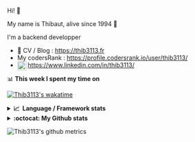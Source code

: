 Hi! 👋

My name is Thibaut, alive since 1994 🍷

I'm a backend developper

-   📝 CV / Blog : https://thib3113.fr
-   My codersRank : https://profile.codersrank.io/user/thib3113/
-   <a href="https://www.linkedin.com/in/thib3113/"><img align="left" alt="Thib3113's Linkedin" width="21px" src="https://raw.githubusercontent.com/peterthehan/peterthehan/master/assets/linkedin.svg" /></a> https://www.linkedin.com/in/thib3113/

📊 **This week I spent my time on**

[![Thib3113's wakatime](https://github-readme-stats.vercel.app/api/wakatime?username=thib3113&layout=default&theme=dracula&langs_count=6&hide_title=true&hide_border=true)](https://wakatime.com/@thib3113)

<details>
  <summary><b>📈&nbsp;&nbsp;Language&nbsp;/&nbsp;Framework stats</b></summary>
  <br/>  
  <a href='https://profile.codersrank.io/user/thib3113/'>
  <img src='http://cr-skills-chart-widget.azurewebsites.net/api/api?username=thib3113&padding=30&skills=php,batchfile,javascript,less,mysql,reactjs,scss,shell,typescript,vue'>
  </a>
</details>

<details>
  <summary><b>:octocat: My Github stats</b></summary>
  <br/>  
  
  <img src="https://github-readme-stats.vercel.app/api?username=thib3113&theme=dracula&show_icons=true&" alt="Thib3113's GitHub stats" />

<!--START_SECTION:activity-->

1. 🎉 Merged PR [#286](https://github.com/thib3113/unifi-client/pull/286) in [thib3113/unifi-client](https://github.com/thib3113/unifi-client)
2. 🎉 Merged PR [#285](https://github.com/thib3113/unifi-client/pull/285) in [thib3113/unifi-client](https://github.com/thib3113/unifi-client)
3. 🎉 Merged PR [#289](https://github.com/thib3113/unifi-client/pull/289) in [thib3113/unifi-client](https://github.com/thib3113/unifi-client)
4. 🎉 Merged PR [#287](https://github.com/thib3113/unifi-client/pull/287) in [thib3113/unifi-client](https://github.com/thib3113/unifi-client)
5. 🎉 Merged PR [#283](https://github.com/thib3113/unifi-client/pull/283) in [thib3113/unifi-client](https://github.com/thib3113/unifi-client)
 <!--END_SECTION:activity-->

</details>

![Thib3113's github metrics](https://gist.githubusercontent.com/thib3113/83a96e16f8bca103f1b0e376186c66ec/raw/github-metrics.svg)

